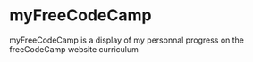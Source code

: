 # myFreeCodeCamp
myFreeCodeCamp is a display of my personnal progress on the freeCodeCamp website curriculum
